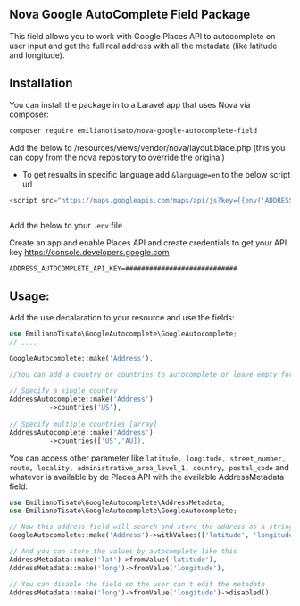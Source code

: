 ## Nova Google AutoComplete Field Package

This field allows you to work with Google Places API to autocomplete on user input and get the full real address with all the metadata (like latitude and longitude).

## Installation

You can install the package in to a Laravel app that uses Nova via composer:

```bash
composer require emilianotisato/nova-google-autocomplete-field
```

Add the below to /resources/views/vendor/nova/layout.blade.php (this you can copy from the nova repository to override the original)
* To get resualts in specific language add `&language=en` to the below script url

```php
<script src="https://maps.googleapis.com/maps/api/js?key={{env('ADDRESS_AUTOCOMPLETE_API_KEY')}}&libraries=places"></script>
             
```

Add the below to your `.env` file

Create an app and enable Places API and create credentials to get your API key
https://console.developers.google.com

```shell
ADDRESS_AUTOCOMPLETE_API_KEY=############################
```

## Usage:
Add the use decalaration to your resource and use the fields:

```php
use EmilianoTisato\GoogleAutocomplete\GoogleAutocomplete;
// ....

GoogleAutocomplete::make('Address'),

//You can add a country or countries to autocomplete or leave empty for all.
          
// Specify a single country
AddressAutocomplete::make('Address')
          ->countries('US'),
                
// Specify multiple countries [array]
AddressAutocomplete::make('Address')
          ->countries(['US','AU]),
```

You can access other parameter like `latitude, longitude, street_number, route, locality, administrative_area_level_1, country, postal_code` and whatever is available by de Places API with the available AddressMetadata field:

```php
use EmilianoTisato\GoogleAutocomplete\AddressMetadata;
use EmilianoTisato\GoogleAutocomplete\GoogleAutocomplete;

// Now this address field will search and store the address as a string, but also made available the values in the withValues array
GoogleAutocomplete::make('Address')->withValues(['latitude', 'longitude']),

// And you can store the values by autocomplete like this
AddressMetadata::make('lat')->fromValue('latitude'),
AddressMetadata::make('long')->fromValue('longitude'),

// You can disable the field so the user can't edit the metadata
AddressMetadata::make('long')->fromValue('longitude')->disabled(),
```
